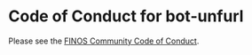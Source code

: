 # Code of Conduct for bot-unfurl

Please see the [FINOS Community Code of Conduct](https://www.finos.org/code-of-conduct).
